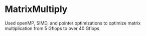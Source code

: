 MatrixMultiply
==============

Used openMP, SIMD, and pointer optimizations to optimize matrix multiplication from 5 Gflops to over 40 Gflops